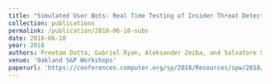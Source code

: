 ```yaml
---
title: "Simulated User Bots: Real Time Testing of Insider Threat Detection Systems"
collection: publications
permalink: /publication/2018-06-10-subs
date: 2018-06-10
year: 2018
authors: Preetam Dutta, Gabriel Ryan, Aleksander Zeiba, and Salvatore Stolfo
venue: 'Oakland S&P Workshops'
paperurl: 'https://conferences.computer.org/sp/2018/Resources/spw/2018/SimulatedUserBotsRealTimeTestingofInside.pdf'
---
```

